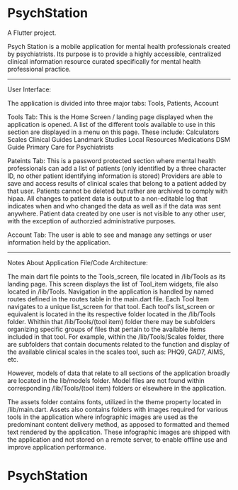 # PsychStation

A Flutter project.

Psych Station is a mobile application for mental health professionals created by psychiatrists. Its purpose is to provide a highly accessible, centralized clinical information resource curated specifically for mental health professional practice.

--------------------------------------------------------------------------------------------

User Interface:

The application is divided into three major tabs: Tools, Patients, Account

Tools Tab: 
This is the Home Screen / landing page displayed when the application is opened. A list of the different tools available to use in this section are displayed in a menu on this page. These include:
Calculators
Scales
Clinical Guides
Landmark Studies
Local Resources
Medications
DSM Guide
Primary Care for Psychiatrists

Pateints Tab:
This is a password protected section where mental health professionals can add a list of patients (only identified by a three character ID, no other patient identifying information is stored) Providers are able to save and access results of clinical scales that belong to a patient added by that user. Patients cannot be deleted but rather are archived to comply with hipaa. All changes to patient data is output to a non-editable log that indicates when and who changed the data as well as if the data was sent anywhere. Patient data created by one user is not visible to any other user, with the exception of authorzied administrative purposes.

Account Tab:
The user is able to see and manage any settings or user information held by the application. 

--------------------------------------------------------------------------------------------

Notes About Application File/Code Architecture:

The main dart file points to the Tools_screen, file located in /lib/Tools as its landing page. This screen displays the list of Tool_item widgets, file also located in /lib/Tools. Navigation in the application is handled by named routes defined in the routes table in the main.dart file. Each Tool Item navigates to a unique list_screen for that tool. Each tool's list_screen or equivalent is located in the its respective folder located in the /lib/Tools folder. Whithin that /lib/Tools/(tool item) folder there may be subfolders organizing specific groups of files that pertain to the available items included in that tool. For example, within the /lib/Tools/Scales folder, there are subfolders that contain documents related to the function and display of the available clinical scales in the scales tool, such as: PHQ9, GAD7, AIMS, etc. 

However, models of data that relate to all sections of the application broadly are located in the lib/models folder. Model files are not found within corresponding /lib/Tools/(tool item) folders or elsewhere in the application.

The assets folder contains fonts, utilized in the theme property located in /lib/main.dart. Assets also contains folders with images required for various tools in the application where infographic images are used as the predominant content delivery method, as apposed to formatted and themed text rendered by the application. These infographic images are shipped with the application and not stored on a remote server, to enable offline use and improve application performance.

# PsychStation
